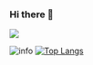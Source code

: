 ### Hi there 👋

![](https://access-counter.vercel.app/api/counter?name=github-DrPhilip425&theme=006&length=7)

![info](https://github-readme-stats.vercel.app/api?username=DrPhilip425&show_icons=true&count_private=true&hide=prs&theme=moltack)
[![Top Langs](https://github-readme-stats.vercel.app/api/top-langs/?username=DrPhilip425&layout=compact)](https://github.com/anuraghazra/github-readme-stats)
<!--
**DrPhilip425/DrPhilip425** is a ✨ _special_ ✨ repository because its `README.md` (this file) appears on your GitHub profile.

Here are some ideas to get you started:

- 🔭 I’m currently working on ...
- 🌱 I’m currently learning ...
- 👯 I’m looking to collaborate on ...
- 🤔 I’m looking for help with ...
- 💬 Ask me about ...
- 📫 How to reach me: ...
- 😄 Pronouns: ...
- ⚡ Fun fact: ...
-->
